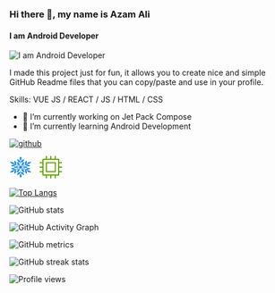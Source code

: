 ### Hi there 👋, my name is Azam Ali
#### I am Android Developer
![I am Android Developer](https://encrypted-tbn0.gstatic.com/images?q=tbn:ANd9GcTOUncOSBvlLPnI5LqAu-fABQZ9vCGcTCoGhXS4zqz7w6baVid2vEowffvGxqCrdP2NBfk&usqp=CAU)

I made this project just for fun, it allows you to create nice and simple GitHub Readme files that you can copy/paste and use in your profile.

Skills: VUE JS / REACT / JS / HTML / CSS

- 🔭 I’m currently working on Jet Pack Compose 
- 🌱 I’m currently learning Android Development  


[<img src='https://cdn.jsdelivr.net/npm/simple-icons@3.0.1/icons/github.svg' alt='github' height='40'>](https://github.com/Azamali010)  

<a href='https://archiveprogram.github.com/'><img src='https://raw.githubusercontent.com/acervenky/animated-github-badges/master/assets/acbadge.gif' width='40' height='40'></a> <a href='https://docs.github.com/en/developers'><img src='https://raw.githubusercontent.com/acervenky/animated-github-badges/master/assets/devbadge.gif' width='40' height='40'></a> 

[![Top Langs](https://github-readme-stats.vercel.app/api/top-langs/?username=Azamali010)](https://github.com/anuraghazra/github-readme-stats)

![GitHub stats](https://github-readme-stats.vercel.app/api?username=Azamali010&show_icons=true)  

![GitHub Activity Graph](https://activity-graph.herokuapp.com/graph?username=Azamali010)  

![GitHub metrics](https://metrics.lecoq.io/Azamali010)  

![GitHub streak stats](https://streak-stats.demolab.com/?user=Azamali010)  

![Profile views](https://gpvc.arturio.dev/Azamali010)  
